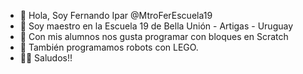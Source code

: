 - 👋 Hola, Soy Fernando Ipar @MtroFerEscuela19
- 👀 Soy maestro en la Escuela 19 de Bella Unión - Artigas - Uruguay
- 🌱 Con mis alumnos nos gusta programar con bloques en Scratch
- 💞️ También programamos robots con LEGO.
- 🙋‍♂️ Saludos!!
